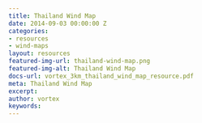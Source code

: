 ```yaml
---
title: Thailand Wind Map
date: 2014-09-03 00:00:00 Z
categories:
- resources
- wind-maps
layout: resources
featured-img-url: thailand-wind-map.png
featured-img-alt: Thailand Wind Map
docs-url: vortex_3km_thailand_wind_map_resource.pdf
meta: Thailand Wind Map
excerpt: 
author: vortex
keywords: 
---
```


